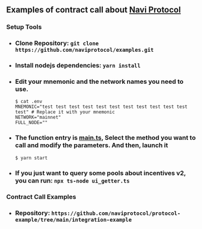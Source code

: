 ## Examples of contract call about [Navi Protocol](https://app.naviprotocol.io/)

### Setup Tools

-   ### Clone Repository: `git clone https://github.com/naviprotocol/examples.git`
-   ### Install nodejs dependencies: `yarn install`
-   ### Edit your mnemonic and the network names you need to use.
    ```
    $ cat .env
    MNEMONIC="test test test test test test test test test test test test" # Replace it with your mnemonic
    NETWORK="mainnet"
    FULL_NODE=""
    ```
-   ### The function entry is [main.ts](https://github.com/naviprotocol/examples/blob/main/main.ts#L178), Select the method you want to call and modify the parameters. And then, launch it

    ```
    $ yarn start
    ```

-   ### If you just want to query some pools about incentives v2, you can run: `npx ts-node ui_getter.ts`

### Contract Call Examples

-   ### Repository: `https://github.com/naviprotocol/protocol-example/tree/main/integration-example`
